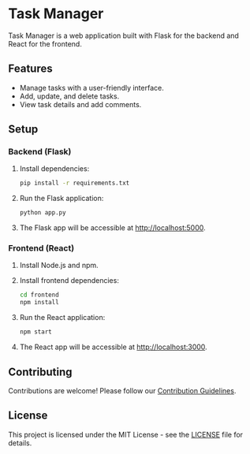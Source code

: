 # Task Manager

Task Manager is a web application built with Flask for the backend and React for the frontend.

## Features

- Manage tasks with a user-friendly interface.
- Add, update, and delete tasks.
- View task details and add comments.

## Setup

### Backend (Flask)

1. Install dependencies:

    ```bash
    pip install -r requirements.txt
    ```

2. Run the Flask application:

    ```bash
    python app.py
    ```

3. The Flask app will be accessible at [http://localhost:5000](http://localhost:5000).

### Frontend (React)

1. Install Node.js and npm.

2. Install frontend dependencies:

    ```bash
    cd frontend
    npm install
    ```

3. Run the React application:

    ```bash
    npm start
    ```

4. The React app will be accessible at [http://localhost:3000](http://localhost:3000).

## Contributing

Contributions are welcome! Please follow our [Contribution Guidelines](CONTRIBUTING.md).

## License

This project is licensed under the MIT License - see the [LICENSE](LICENSE) file for details.
